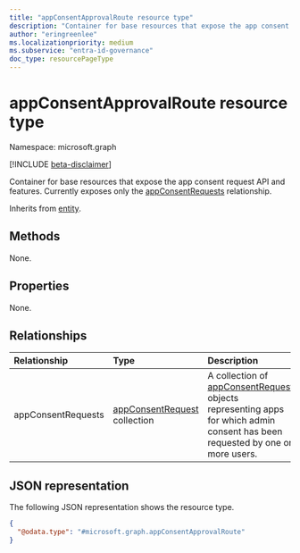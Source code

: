 ```yaml
---
title: "appConsentApprovalRoute resource type"
description: "Container for base resources that expose the app consent request API and features. Currently exposes only the appConsentRequests relationship."
author: "eringreenlee"
ms.localizationpriority: medium
ms.subservice: "entra-id-governance"
doc_type: resourcePageType
---
```


# appConsentApprovalRoute resource type

Namespace: microsoft.graph

[!INCLUDE [beta-disclaimer](../../includes/beta-disclaimer.md)]

Container for base resources that expose the app consent request API and features. Currently exposes only the [appConsentRequests](appconsentrequest.md) relationship.

Inherits from [entity](entity.md).

## Methods

None.

## Properties

None.

## Relationships

|Relationship|Type|Description|
|:---|:---|:---|
|appConsentRequests|[appConsentRequest](../resources/appconsentrequest.md) collection| A collection of [appConsentRequest](../resources/appconsentrequest.md) objects representing apps for which admin consent has been requested by one or more users.|

## JSON representation

The following JSON representation shows the resource type.
<!-- {
  "blockType": "resource",
  "keyProperty": "id",
  "@odata.type": "microsoft.graph.appConsentApprovalRoute",
  "openType": false
}
-->
``` json
{
  "@odata.type": "#microsoft.graph.appConsentApprovalRoute"
}
```

